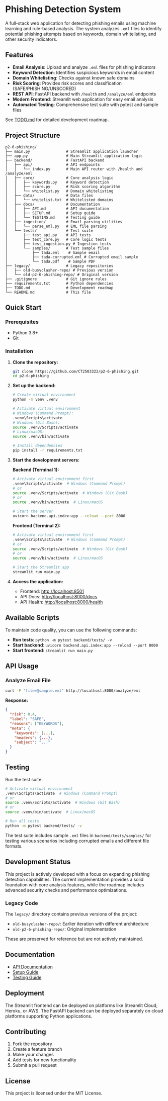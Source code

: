 # Phishing Detection System

A full-stack web application for detecting phishing emails using machine learning and rule-based analysis. The system analyzes `.eml` files to identify potential phishing attempts based on keywords, domain whitelisting, and other security indicators.

## Features

- **Email Analysis**: Upload and analyze `.eml` files for phishing indicators
- **Keyword Detection**: Identifies suspicious keywords in email content
- **Domain Whitelisting**: Checks against known safe domains
- **Risk Scoring**: Provides risk scores and classification (SAFE/PHISHING/UNSCORED)
- **REST API**: FastAPI backend with `/health` and `/analyze/eml` endpoints
- **Modern Frontend**: Streamlit web application for easy email analysis
- **Automated Testing**: Comprehensive test suite with pytest and sample files

See [TODO.md](TODO.md) for detailed development roadmap.

## Project Structure

```
p2-6-phishing/
├── main.py                # Streamlit application launcher
├── app.py                 # Main Streamlit application logic
├── backend/               # FastAPI backend
│   ├── api/               # API endpoints
│   │   └── index.py       # Main API router with /health and /analyze/eml
│   ├── core/              # Core analysis logic
│   │   ├── keywords.py    # Keyword detection
│   │   ├── score.py       # Risk scoring algorithm
│   │   └── whitelist.py   # Domain whitelisting
│   ├── data/              # Data files
│   │   └── whitelist.txt  # Whitelisted domains
│   ├── docs/              # Documentation
│   │   ├── API.md         # API documentation
│   │   ├── SETUP.md       # Setup guide
│   │   └── TESTING.md     # Testing guide
│   ├── ingestion/         # Email parsing utilities
│   │   └── parse_eml.py   # EML file parsing
│   └── tests/             # Test suite
│       ├── test_api.py    # API tests
│       ├── test_core.py   # Core logic tests
│       ├── test_ingestion.py # Ingestion tests
│       └── samples/       # Test sample files
│           ├── tada.eml    # Sample email
│           ├── tada-corrupted.eml # Corrupted email sample
│           └── tada.pdf    # Sample PDF
├── legacy/                # Legacy repositories
│   ├── old-busyclasher-repo/ # Previous version
│   └── old-p2-6-phishing-repo/ # Original version
├── .gitignore             # Git ignore rules
├── requirements.txt       # Python dependencies
├── TODO.md                # Development roadmap
└── README.md              # This file
```

## Quick Start

### Prerequisites

- Python 3.8+
- Git

### Installation

1. **Clone the repository:**

   ```bash
   git clone https://github.com/CT2503322/p2-6-phishing.git
   cd p2-6-phishing
   ```

2. **Set up the backend:**

   ```bash
   # Create virtual environment
   python -m venv .venv

   # Activate virtual environment
   # Windows (Command Prompt):
   .venv\Scripts\activate
   # Windows (Git Bash):
   source .venv/Scripts/activate
   # Linux/macOS:
   source .venv/bin/activate

   # Install dependencies
   pip install -r requirements.txt
   ```

3. **Start the development servers:**

   **Backend (Terminal 1):**

   ```bash
   # Activate virtual environment first
   .venv\Scripts\activate  # Windows (Command Prompt)
   # or
   source .venv/Scripts/activate  # Windows (Git Bash)
   # or
   source .venv/bin/activate  # Linux/macOS

   # Start the server
   uvicorn backend.api.index:app --reload --port 8000
   ```

   **Frontend (Terminal 2):**

   ```bash
   # Activate virtual environment first
   .venv\Scripts\activate  # Windows (Command Prompt)
   # or
   source .venv/Scripts/activate  # Windows (Git Bash)
   # or
   source .venv/bin/activate  # Linux/macOS

   # Start the Streamlit app
   streamlit run main.py
   ```

4. **Access the application:**
   - Frontend: [http://localhost:8501](http://localhost:8501)
   - API Docs: [http://localhost:8000/docs](http://localhost:8000/docs)
   - API Health: [http://localhost:8000/health](http://localhost:8000/health)

## Available Scripts

To maintain code quality, you can use the following commands:

- **Run tests**: `python -m pytest backend/tests/ -v`
- **Start backend**: `uvicorn backend.api.index:app --reload --port 8000`
- **Start frontend**: `streamlit run main.py`

## API Usage

### Analyze Email File

```bash
curl -F "file=@sample.eml" http://localhost:8000/analyze/eml
```

**Response:**

```json
{
  "risk": 0.4,
  "label": "SAFE",
  "reasons": ["KEYWORDS"],
  "meta": {
    "keywords": [...],
    "headers": {...},
    "subject": "..."
  }
}
```

## Testing

Run the test suite:

```bash
# Activate virtual environment
.venv\Scripts\activate  # Windows (Command Prompt)
# or
source .venv/Scripts/activate  # Windows (Git Bash)
# or
source .venv/bin/activate  # Linux/macOS

# Run all tests
python -m pytest backend/tests/ -v
```

The test suite includes sample `.eml` files in `backend/tests/samples/` for testing various scenarios including corrupted emails and different file formats.

## Development Status

This project is actively developed with a focus on expanding phishing detection capabilities. The current implementation provides a solid foundation with core analysis features, while the roadmap includes advanced security checks and performance optimizations.

### Legacy Code
The `legacy/` directory contains previous versions of the project:
- `old-busyclasher-repo/`: Earlier iteration with different architecture
- `old-p2-6-phishing-repo/`: Original implementation

These are preserved for reference but are not actively maintained.

## Documentation

- [API Documentation](backend/docs/API.md)
- [Setup Guide](backend/docs/SETUP.md)
- [Testing Guide](backend/docs/TESTING.md)

## Deployment

The Streamlit frontend can be deployed on platforms like Streamlit Cloud, Heroku, or AWS. The FastAPI backend can be deployed separately on cloud platforms supporting Python applications.

## Contributing

1. Fork the repository
2. Create a feature branch
3. Make your changes
4. Add tests for new functionality
5. Submit a pull request

## License

This project is licensed under the MIT License.
